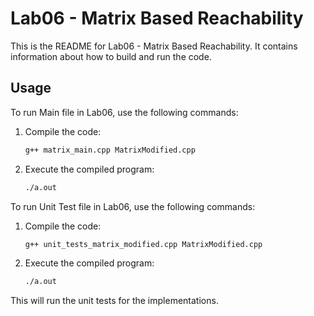 # Lab06 - Matrix Based Reachability

This is the README for Lab06 - Matrix Based Reachability. It contains information about how to build and run the code.

## Usage

To run Main file in Lab06, use the following commands:

1. Compile the code:

    ```bash
    g++ matrix_main.cpp MatrixModified.cpp
    ```

2. Execute the compiled program:

    ```bash
    ./a.out
    ```
To run Unit Test file in Lab06, use the following commands:

1. Compile the code:

    ```bash
    g++ unit_tests_matrix_modified.cpp MatrixModified.cpp
    ```

2. Execute the compiled program:

    ```bash
    ./a.out
    ```

This will run the unit tests for the implementations.
